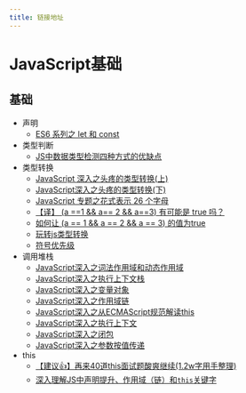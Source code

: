 ```yaml
---
title: 链接地址
---
```


# JavaScript基础

## 基础

* 声明
  * [ES6 系列之 let 和 const](https://github.com/mqyqingfeng/Blog/issues/82)
* 类型判断
  * [JS中数据类型检测四种方式的优缺点](https://juejin.im/post/5e88a683f265da47db2e38b8)
* 类型转换
  * [JavaScript 深入之头疼的类型转换(上)](https://github.com/mqyqingfeng/Blog/issues/159#)
  * [JavaScript深入之头疼的类型转换(下)](https://github.com/mqyqingfeng/Blog/issues/164#)
  * [JavaScript 专题之花式表示 26 个字母](https://github.com/mqyqingfeng/Blog/issues/166)
  * [【译】 (a ==1 && a== 2 && a==3) 有可能是 true 吗？](https://juejin.im/entry/5a683a846fb9a01cbd58c3ef)
  * [如何让 (a == 1 && a == 2 && a == 3) 的值为true](https://github.com/YvetteLau/Step-By-Step/issues/9)
  * [玩转js类型转换](https://imweb.io/topic/5be2f05a21ff0e9610a6646e)
  * [符号优先级](https://developer.mozilla.org/zh-CN/docs/Web/JavaScript/Reference/Operators/Operator_Precedence#Table)
* 调用堆栈
  * [JavaScript深入之词法作用域和动态作用域](https://github.com/mqyqingfeng/Blog/issues/3)
  * [JavaScript深入之执行上下文栈](https://github.com/mqyqingfeng/Blog/issues/4)
  * [JavaScript深入之变量对象](https://github.com/mqyqingfeng/Blog/issues/5)
  * [JavaScript深入之作用域链](https://github.com/mqyqingfeng/Blog/issues/6)
  * [JavaScript深入之从ECMAScript规范解读this](https://github.com/mqyqingfeng/Blog/issues/7)
  * [JavaScript深入之执行上下文](https://github.com/mqyqingfeng/Blog/issues/8)
  * [JavaScript深入之闭包](https://github.com/mqyqingfeng/Blog/issues/9)
  * [JavaScript深入之参数按值传递](https://github.com/mqyqingfeng/Blog/issues/10)
* this
  * [【建议👍】再来40道this面试题酸爽继续(1.2w字用手整理)](https://juejin.im/post/5e6358256fb9a07cd80f2e70)
  * [深入理解JS中声明提升、作用域（链）和`this`关键字 ](https://github.com/creeperyang/blog/issues/16)